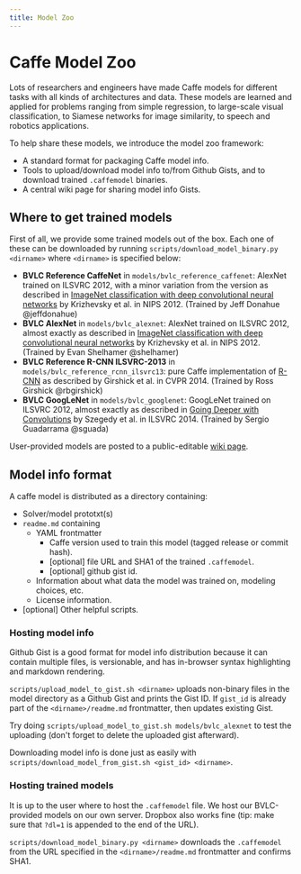```yaml
---
title: Model Zoo
---
```

# Caffe Model Zoo

Lots of researchers and engineers have made Caffe models for different tasks with all kinds of architectures and data.
These models are learned and applied for problems ranging from simple regression, to large-scale visual classification, to Siamese networks for image similarity, to speech and robotics applications.

To help share these models, we introduce the model zoo framework:

- A standard format for packaging Caffe model info.
- Tools to upload/download model info to/from Github Gists, and to download trained `.caffemodel` binaries.
- A central wiki page for sharing model info Gists.

## Where to get trained models

First of all, we provide some trained models out of the box.
Each one of these can be downloaded by running `scripts/download_model_binary.py <dirname>` where `<dirname>` is specified below:

- **BVLC Reference CaffeNet** in `models/bvlc_reference_caffenet`: AlexNet trained on ILSVRC 2012, with a minor variation from the version as described in [ImageNet classification with deep convolutional neural networks](http://papers.nips.cc/paper/4824-imagenet-classification-with-deep-convolutional-neural-networks) by Krizhevsky et al. in NIPS 2012. (Trained by Jeff Donahue @jeffdonahue)
- **BVLC AlexNet** in `models/bvlc_alexnet`: AlexNet trained on ILSVRC 2012, almost exactly as described in [ImageNet classification with deep convolutional neural networks](http://papers.nips.cc/paper/4824-imagenet-classification-with-deep-convolutional-neural-networks) by Krizhevsky et al. in NIPS 2012. (Trained by Evan Shelhamer @shelhamer)
- **BVLC Reference R-CNN ILSVRC-2013** in `models/bvlc_reference_rcnn_ilsvrc13`: pure Caffe implementation of [R-CNN](https://github.com/rbgirshick/rcnn) as described by Girshick et al. in CVPR 2014. (Trained by Ross Girshick @rbgirshick)
- **BVLC GoogLeNet** in `models/bvlc_googlenet`: GoogLeNet trained on ILSVRC 2012, almost exactly as described in [Going Deeper with Convolutions](http://arxiv.org/abs/1409.4842) by Szegedy et al. in ILSVRC 2014. (Trained by Sergio Guadarrama @sguada)

User-provided models are posted to a public-editable [wiki page](https://github.com/BVLC/caffe/wiki/Model-Zoo).

## Model info format

A caffe model is distributed as a directory containing:

- Solver/model prototxt(s)
- `readme.md` containing
    - YAML frontmatter
        - Caffe version used to train this model (tagged release or commit hash).
        - [optional] file URL and SHA1 of the trained `.caffemodel`.
        - [optional] github gist id.
    - Information about what data the model was trained on, modeling choices, etc.
    - License information.
- [optional] Other helpful scripts.

### Hosting model info

Github Gist is a good format for model info distribution because it can contain multiple files, is versionable, and has in-browser syntax highlighting and markdown rendering.

`scripts/upload_model_to_gist.sh <dirname>` uploads non-binary files in the model directory as a Github Gist and prints the Gist ID. If `gist_id` is already part of the `<dirname>/readme.md` frontmatter, then updates existing Gist.

Try doing `scripts/upload_model_to_gist.sh models/bvlc_alexnet` to test the uploading (don't forget to delete the uploaded gist afterward).

Downloading model info is done just as easily with `scripts/download_model_from_gist.sh <gist_id> <dirname>`.

### Hosting trained models

It is up to the user where to host the `.caffemodel` file.
We host our BVLC-provided models on our own server.
Dropbox also works fine (tip: make sure that `?dl=1` is appended to the end of the URL).

`scripts/download_model_binary.py <dirname>` downloads the `.caffemodel` from the URL specified in the `<dirname>/readme.md` frontmatter and confirms SHA1.

